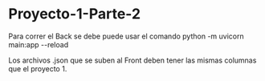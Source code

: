 # Proyecto-1-Parte-2

Para correr el Back se debe puede usar el comando python -m uvicorn main:app --reload

Los archivos .json que se suben al Front deben tener las mismas columnas que el proyecto 1.
